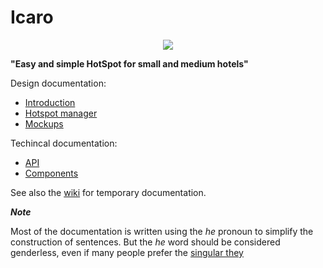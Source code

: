 # Icaro

<p align="center">
   <img src ="https://github.com/nethesis/icaro/raw/master/img/logo.png" />
</p>

**"Easy and simple HotSpot for small and medium hotels"**

Design documentation:

- [Introduction](docs/intro.md)
- [Hotspot manager](docs/manager.md)
- [Mockups](https://nethservice.nethesis.it/nextcloud/index.php/s/V8qmUUEXUk1rEie)

Techincal documentation:

- [API](https://documenter.getpostman.com/view/3364668/icaro/7LhhQDd)
- [Components](docs/components.md)

See also the [wiki](https://github.com/nethesis/icaro/wiki) for temporary documentation.


***Note***

Most of the documentation is written using the *he* pronoun to simplify the construction of sentences.
But the *he* word should be considered genderless, even if many people prefer the [singular they](https://gist.github.com/0xabad1dea/8870b192fd1758743f66)

